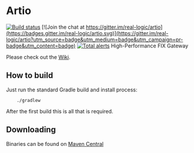# Artio

[![Build status](https://ci.appveyor.com/api/projects/status/js244x1yn26m1nhw/branch/master?svg=true)](https://ci.appveyor.com/project/RichardWarburton/artio/branch/master)
[![Join the chat at https://gitter.im/real-logic/artio](https://badges.gitter.im/real-logic/artio.svg)](https://gitter.im/real-logic/artio?utm_source=badge&utm_medium=badge&utm_campaign=pr-badge&utm_content=badge)
[![Total alerts](https://img.shields.io/lgtm/alerts/g/real-logic/artio.svg?logo=lgtm&logoWidth=18)](https://lgtm.com/projects/g/real-logic/artio/alerts/)
High-Performance FIX Gateway

Please check out the [Wiki](https://github.com/real-logic/artio/wiki).

## How to build

Just run the standard Gradle build and install process:

```
    ./gradlew
```

After the first build this is all that is required.

## Downloading

Binaries can be found on [Maven Central](https://search.maven.org/search?q=artio)

